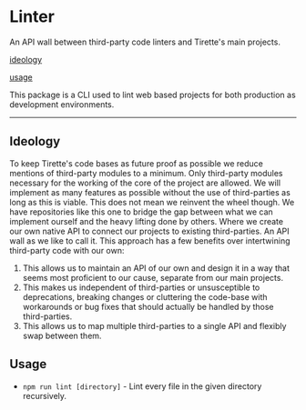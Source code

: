 # Linter

An API wall between third-party code linters and Tirette's main projects.

[ideology](#ideology)

[usage](#usage)

This package is a CLI used to lint web based projects for both production as development environments.

---

## Ideology
To keep Tirette's code bases as future proof as possible we reduce mentions of third-party modules to a minimum. Only third-party modules necessary for the working of the core of the project are allowed. We will implement as many features as possible without the use of third-parties as long as this is viable. This does not mean we reinvent the wheel though. We have repositories like this one to bridge the gap between what we can implement ourself and the heavy lifting done by others. Where we create our own native API to connect our projects to existing third-parties. An API wall as we like to call it. This approach has a few benefits over intertwining third-party code with our own:
1. This allows us to maintain an API of our own and design it in a way that seems most proficient to our cause, separate from our main projects.
2. This makes us independent of third-parties or unsusceptible to deprecations, breaking changes or cluttering the code-base with workarounds or bug fixes that should actually be handled by those third-parties.
3. This allows us to map multiple third-parties to a single API and flexibly swap between them.

## Usage

* `npm run lint [directory]` - Lint every file in the given directory recursively.